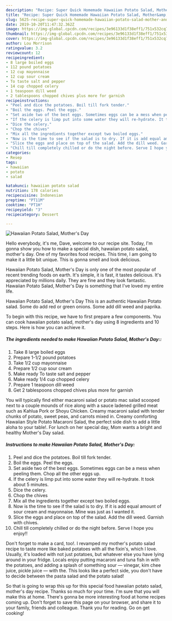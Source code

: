 ```yaml
---
description: "Recipe: Super Quick Homemade Hawaiian Potato Salad, Mother&amp;#39;s Day"
title: "Recipe: Super Quick Homemade Hawaiian Potato Salad, Mother&amp;#39;s Day"
slug: 5625-recipe-super-quick-homemade-hawaiian-potato-salad-mother-and-39-s-day
date: 2019-10-20T11:47:32.362Z
image: https://img-global.cpcdn.com/recipes/3e96133d1f38eff1/751x532cq70/hawaiian-potato-salad-mothers-day-recipe-main-photo.jpg
thumbnail: https://img-global.cpcdn.com/recipes/3e96133d1f38eff1/751x532cq70/hawaiian-potato-salad-mothers-day-recipe-main-photo.jpg
cover: https://img-global.cpcdn.com/recipes/3e96133d1f38eff1/751x532cq70/hawaiian-potato-salad-mothers-day-recipe-main-photo.jpg
author: Lou Morrison
ratingvalue: 3.2
reviewcount: 12
recipeingredient:
- 8 large boiled eggs
- 112 pound potatoes
- 12 cup mayonnaise
- 12 cup sour cream
- To taste salt and pepper
- 14 cup chopped celery
- 1 teaspoon dill weed
- 2 tablespoons chopped chives plus more for garnish
recipeinstructions:
- "Peel and dice the potatoes. Boil till fork tender."
- "Boil the eggs. Peel the eggs."
- "Set aside two of the best eggs. Sometimes eggs can be a mess when peeling them. Chop all the other eggs up."
- "If the celery is limp put into some water they will re-hydrate. It took about 5 minutes."
- "Dice the celery."
- "Chop the chives"
- "Mix all the ingredients together except two boiled eggs."
- "Now is the time to see if the salad is to dry. If it is add equal amount of sour cream and mayonnaise. Mine was just as I wanted it."
- "Slice the eggs and place on top of the salad. Add the dill weed. Garnish with chives."
- "Chill till completely chilled or do the night before. Serve I hope you enjoy!!"
categories:
- Resep
tags:
- hawaiian
- potato
- salad

katakunci: hawaiian potato salad
nutrition: 178 calories
recipecuisine: Indonesian
preptime: "PT11M"
cooktime: "PT1H"
recipeyield: "3"
recipecategory: Dessert

---
```



![Hawaiian Potato Salad, Mother&#39;s Day](https://img-global.cpcdn.com/recipes/3e96133d1f38eff1/751x532cq70/hawaiian-potato-salad-mothers-day-recipe-main-photo.jpg)

Hello everybody, it's me, Dave, welcome to our recipe site. Today, I'm gonna show you how to make a special dish, hawaiian potato salad, mother&#39;s day. One of my favorites food recipes. This time, I am going to make it a little bit unique. This is gonna smell and look delicious.

Hawaiian Potato Salad, Mother&#39;s Day is only one of the most popular of recent trending foods on earth. It's simple, it is fast, it tastes delicious. It's appreciated by millions daily. They are fine and they look fantastic. Hawaiian Potato Salad, Mother&#39;s Day is something that I've loved my entire life.

Hawaiian Potato Salad, Mother&#39;s Day This is an authentic Hawaiian Potato salad. Some do add red or green onions. Some add dill weed and paprika.


To begin with this recipe, we have to first prepare a few components. You can cook hawaiian potato salad, mother&#39;s day using 8 ingredients and 10 steps. Here is how you can achieve it.

##### The ingredients needed to make Hawaiian Potato Salad, Mother&#39;s Day::

1. Take 8 large boiled eggs
1. Prepare 1-1/2 pound potatoes
1. Take 1/2 cup mayonnaise
1. Prepare 1/2 cup sour cream
1. Make ready To taste salt and pepper
1. Make ready 1/4 cup chopped celery
1. Prepare 1 teaspoon dill weed
1. Get 2 tablespoons chopped chives plus more for garnish


You will typically find either macaroni salad or potato mac salad scooped next to a couple mounds of rice along with a sauce ladened grilled meat such as Kahlua Pork or Shoyu Chicken. Creamy macaroni salad with tender chunks of potato, sweet peas, and carrots mixed in. Creamy comforting Hawaiian Style Potato Macaroni Salad, the perfect side dish to add a little aloha to your table!. For lunch on her special day, Mom wants a bright and healthy Mother&#39;s Day salad. 

##### Instructions to make Hawaiian Potato Salad, Mother&#39;s Day:

1. Peel and dice the potatoes. Boil till fork tender.
1. Boil the eggs. Peel the eggs.
1. Set aside two of the best eggs. Sometimes eggs can be a mess when peeling them. Chop all the other eggs up.
1. If the celery is limp put into some water they will re-hydrate. It took about 5 minutes.
1. Dice the celery.
1. Chop the chives
1. Mix all the ingredients together except two boiled eggs.
1. Now is the time to see if the salad is to dry. If it is add equal amount of sour cream and mayonnaise. Mine was just as I wanted it.
1. Slice the eggs and place on top of the salad. Add the dill weed. Garnish with chives.
1. Chill till completely chilled or do the night before. Serve I hope you enjoy!!


Don&#39;t forget to make a card, too!. I revamped my mother&#39;s potato salad recipe to taste more like baked potatoes with all the fixin&#39;s, which I love. Usually, it&#39;s loaded with not just potatoes, but whatever else you have lying around in your fridge. Locals enjoy putting macaroni and tuna fish in with the potatoes, and adding a splash of something sour — vinegar, kim chee juice, pickle juice — with the. This looks like a perfect side, you don&#39;t have to decide between the pasta salad and the potato salad! 

So that is going to wrap this up for this special food hawaiian potato salad, mother&#39;s day recipe. Thanks so much for your time. I'm sure that you will make this at home. There's gonna be more interesting food at home recipes coming up. Don't forget to save this page on your browser, and share it to your family, friends and colleague. Thank you for reading. Go on get cooking!
